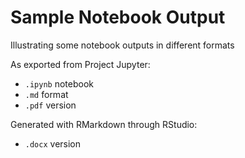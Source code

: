 # Sample Notebook Output

Illustrating some notebook outputs in different formats

As exported from Project Jupyter: 

- `.ipynb` notebook
- `.md` format
- `.pdf` version

Generated with RMarkdown through RStudio:

- `.docx` version
